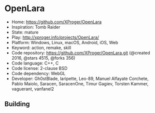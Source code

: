 # OpenLara

- Home: https://github.com/XProger/OpenLara
- Inspiration: Tomb Raider
- State: mature
- Play: http://xproger.info/projects/OpenLara/
- Platform: Windows, Linux, macOS, Android, iOS, Web
- Keyword: action, remake, skill
- Code repository: https://github.com/XProger/OpenLara.git (@created 2016, @stars 4515, @forks 356)
- Code language: C++, C
- Code license: 2-clause BSD
- Code dependency: WebGL
- Developer: Gh0stBlade, laripette, Leo-89, Manuel Alfayate Corchete, Pablo Maiolo, Saracen, SaracenOne, Timur Gagiev, Torsten Kammer, vaguerant, vanfanel2

## Building
